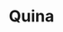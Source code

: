 ---
title: Quina
date: 
draft: false

# descripcion
description : Pulsera de plata 925 y marquesita

materials: Plata 925

color: Plateado

dimensions: 19cm largo

code: 03-22-0541

type: "Pulseras"

categories: []

price: $8.790,00

price_eftvo: $7.475,00

# Images
# first image will be shown in the product page
images:
  # - image: "images/path_to_image"
  # La ubicacion de las imagenes es imagenes/Pulseras/Pulseras.Marquesita/03-22-0541-quina
  - image: "./images/pulseras/marquesita/03-22-0541.JPG"
---